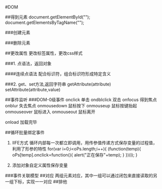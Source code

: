 #DOM

##得到元素
document.getElementById("");
document.getElementsByTagName("");

###创建元素

###删除元素

##更改属性
更改标签属性，更改css样式

###1. 点语法，返回对象

####连续点语法
配合标识符，组合标识符形成特定含义

###2. get、set方法,返回字符串
getAttribute(attribute)
setAttribute(attribute,value)

##事件监听
###DOM-0级事件
onclick 		单击
ondblclick		双击
onfocus			得到焦点
onblur			失去焦点
onmousedown		鼠标按下
onmouseup		鼠标按键抬起
onmouseover	    鼠标进入
onmouseout		鼠标离开

onload          加载完毕

##循环批量绑定事件
1. IIFE方式
循环内部每一次都立即调用，用传参值传递方式保存变量的过程值，利用了形参的特性
for(var i=0;i<oPs.length;i++){
    (function(temp){
        oPs[temp].onclick=function(){
            alert("正在保存"+temp);
        }
    })(i);
}

2. 添加对象自定义属性保存变量

###事件关联模型
##对应
两组元素对应，其中一组可以通过闭包来直接读取的另一组下标，实现一一对应
##排他